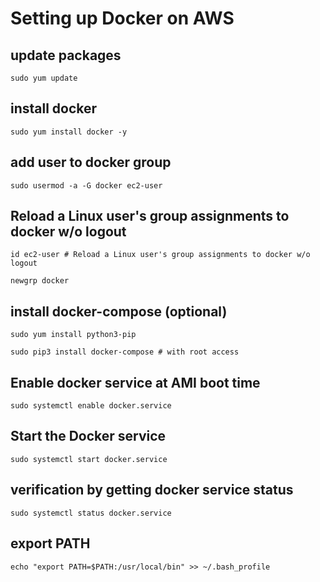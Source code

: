 # Setting up Docker on AWS

## update packages

```
sudo yum update
```

## install docker

```
sudo yum install docker -y
```

## add user to docker group

```
sudo usermod -a -G docker ec2-user
```

## Reload a Linux user's group assignments to docker w/o logout

```
id ec2-user # Reload a Linux user's group assignments to docker w/o logout
```

```
newgrp docker
```

## install docker-compose (optional)

```
sudo yum install python3-pip
```

```
sudo pip3 install docker-compose # with root access
```

## Enable docker service at AMI boot time

```
sudo systemctl enable docker.service
```

## Start the Docker service

```
sudo systemctl start docker.service
```

## verification by getting docker service status

```
sudo systemctl status docker.service
```

## export PATH

```
echo "export PATH=$PATH:/usr/local/bin" >> ~/.bash_profile
```
